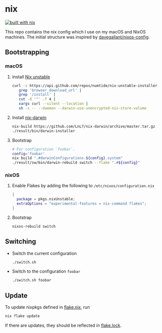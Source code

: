# nix

[![built with nix](https://builtwithnix.org/badge.svg)](https://builtwithnix.org)

This repo contains the nix config which I use on my macOS and NixOS machines.
The initial structure was inspired by
[davegallant/nixos-config](https://github.com/davegallant/nix-config).

## Bootstrapping

### macOS

1. Install [Nix unstable](https://github.com/numtide/nix-unstable-installer)

   ```sh
   curl -s https://api.github.com/repos/numtide/nix-unstable-installer/releases/latest |
      grep 'browser_download_url' |
      grep '/install' |
      cut -d '"' -f 4 |
      xargs curl --silent --location |
      sh -s -- --daemon --darwin-use-unencrypted-nix-store-volume
   ```

2. Install [nix-darwin](https://github.com/LnL7/nix-darwin)

   ```sh
   nix-build https://github.com/LnL7/nix-darwin/archive/master.tar.gz -A installer && \
   ./result/bin/darwin-installer
   ```

3. Bootstrap

   ```sh
   # For configuration `foobar`.
   config='foobar'
   nix build ".#darwinConfigurations.${config}.system"
   ./result/sw/bin/darwin-rebuild switch --flake ".#${config}"
   ```

### nixOS

1. Enable Flakes by adding the following to `/etc/nixos/configuration.nix`

   ```nix
   {
     package = pkgs.nixUnstable;
     extraOptions = "experimental-features = nix-command flakes";
   }
   ```

2. Bootstrap

   ```sh
   nixos-rebuild switch
   ```

## Switching

- Switch the current configuration

  ```sh
  ./switch.sh
  ```

- Switch to the configuration `foobar`

  ```sh
  ./switch.sh foobar
  ```

## Update

To update nixpkgs defined in [flake.nix](./flake.nix), run

```sh
nix flake update
```

If there are updates, they should be reflected in [flake.lock](./flake.lock).
